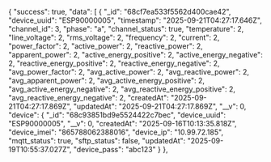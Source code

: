 {
    "success": true,
    "data": [
        {
            "_id": "68cf7ea533f5562d400cae42",
            "device_uuid": "ESP90000005",
            "timestamp": "2025-09-21T04:27:17.646Z",
            "channel_id": 3,
            "phase": "a",
            "channel_status": true,
            "temperature": 2,
            "line_voltage": 2,
            "rms_voltage": 2,
            "frequency": 2,
            "current": 2,
            "power_factor": 2,
            "active_power": 2,
            "reactive_power": 2,
            "apparent_power": 2,
            "active_energy_positive": 2,
            "active_energy_negative": 2,
            "reactive_energy_positive": 2,
            "reactive_energy_negative": 2,
            "avg_power_factor": 2,
            "avg_active_power": 2,
            "avg_reactive_power": 2,
            "avg_apparent_power": 2,
            "avg_active_energy_positive": 2,
            "avg_active_energy_negative": 2,
            "avg_reactive_energy_positive": 2,
            "avg_reactive_energy_negative": 2,
            "createdAt": "2025-09-21T04:27:17.869Z",
            "updatedAt": "2025-09-21T04:27:17.869Z",
            "__v": 0,
            "device": {
                "_id": "68c93851bd9e5524422c7bec",
                "device_uuid": "ESP90000005",
                "__v": 0,
                "createdAt": "2025-09-16T10:13:35.818Z",
                "device_imei": "865788062388016",
                "device_ip": "10.99.72.185",
                "mqtt_status": true,
                "sftp_status": false,
                "updatedAt": "2025-09-19T10:55:37.027Z",
                "device_pass": "abc123"
            }
        },